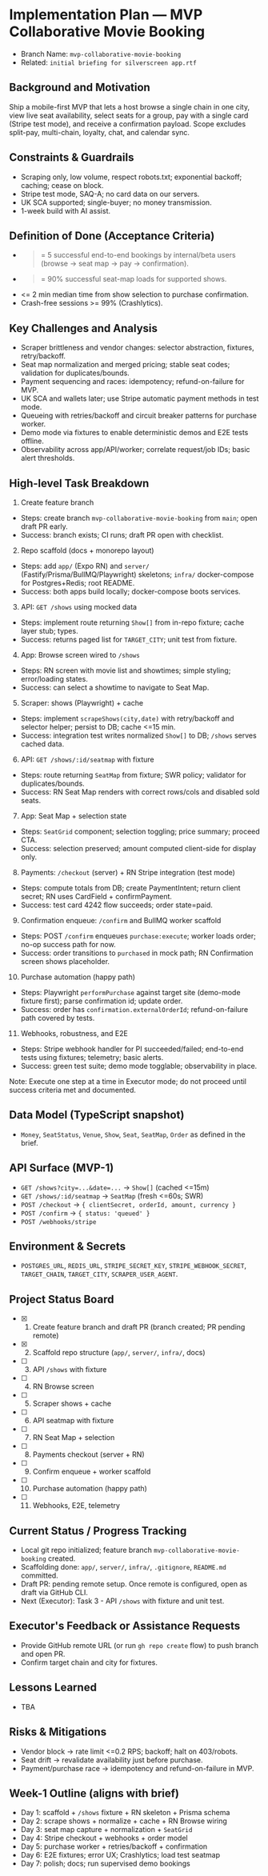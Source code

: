 # Implementation Plan — MVP Collaborative Movie Booking

- Branch Name: `mvp-collaborative-movie-booking`
- Related: `initial briefing for silverscreen app.rtf`

## Background and Motivation
Ship a mobile-first MVP that lets a host browse a single chain in one city, view live seat availability, select seats for a group, pay with a single card (Stripe test mode), and receive a confirmation payload. Scope excludes split-pay, multi-chain, loyalty, chat, and calendar sync.

## Constraints & Guardrails
- Scraping only, low volume, respect robots.txt; exponential backoff; caching; cease on block.
- Stripe test mode, SAQ-A; no card data on our servers.
- UK SCA supported; single-buyer; no money transmission.
- 1-week build with AI assist.

## Definition of Done (Acceptance Criteria)
- >= 5 successful end-to-end bookings by internal/beta users (browse → seat map → pay → confirmation).
- >= 90% successful seat-map loads for supported shows.
- <= 2 min median time from show selection to purchase confirmation.
- Crash-free sessions >= 99% (Crashlytics). 

## Key Challenges and Analysis
- Scraper brittleness and vendor changes: selector abstraction, fixtures, retry/backoff.
- Seat map normalization and merged pricing; stable seat codes; validation for duplicates/bounds.
- Payment sequencing and races: idempotency; refund-on-failure for MVP.
- UK SCA and wallets later; use Stripe automatic payment methods in test mode.
- Queueing with retries/backoff and circuit breaker patterns for purchase worker.
- Demo mode via fixtures to enable deterministic demos and E2E tests offline.
- Observability across app/API/worker; correlate request/job IDs; basic alert thresholds.

## High-level Task Breakdown
1) Create feature branch
- Steps: create branch `mvp-collaborative-movie-booking` from `main`; open draft PR early.
- Success: branch exists; CI runs; draft PR open with checklist.

2) Repo scaffold (docs + monorepo layout)
- Steps: add `app/` (Expo RN) and `server/` (Fastify/Prisma/BullMQ/Playwright) skeletons; `infra/` docker-compose for Postgres+Redis; root README.
- Success: both apps build locally; docker-compose boots services.

3) API: `GET /shows` using mocked data
- Steps: implement route returning `Show[]` from in-repo fixture; cache layer stub; types.
- Success: returns paged list for `TARGET_CITY`; unit test from fixture.

4) App: Browse screen wired to `/shows`
- Steps: RN screen with movie list and showtimes; simple styling; error/loading states.
- Success: can select a showtime to navigate to Seat Map.

5) Scraper: shows (Playwright) + cache
- Steps: implement `scrapeShows(city,date)` with retry/backoff and selector helper; persist to DB; cache <=15 min.
- Success: integration test writes normalized `Show[]` to DB; `/shows` serves cached data.

6) API: `GET /shows/:id/seatmap` with fixture
- Steps: route returning `SeatMap` from fixture; SWR policy; validator for duplicates/bounds.
- Success: RN Seat Map renders with correct rows/cols and disabled sold seats.

7) App: Seat Map + selection state
- Steps: `SeatGrid` component; selection toggling; price summary; proceed CTA.
- Success: selection preserved; amount computed client-side for display only.

8) Payments: `/checkout` (server) + RN Stripe integration (test mode)
- Steps: compute totals from DB; create PaymentIntent; return client secret; RN uses CardField + confirmPayment.
- Success: test card 4242 flow succeeds; order state=paid.

9) Confirmation enqueue: `/confirm` and BullMQ worker scaffold
- Steps: POST `/confirm` enqueues `purchase:execute`; worker loads order; no-op success path for now.
- Success: order transitions to `purchased` in mock path; RN Confirmation screen shows placeholder.

10) Purchase automation (happy path)
- Steps: Playwright `performPurchase` against target site (demo-mode fixture first); parse confirmation id; update order.
- Success: order has `confirmation.externalOrderId`; refund-on-failure path covered by tests.

11) Webhooks, robustness, and E2E
- Steps: Stripe webhook handler for PI succeeded/failed; end-to-end tests using fixtures; telemetry; basic alerts.
- Success: green test suite; demo mode togglable; observability in place.

Note: Execute one step at a time in Executor mode; do not proceed until success criteria met and documented.

## Data Model (TypeScript snapshot)
- `Money`, `SeatStatus`, `Venue`, `Show`, `Seat`, `SeatMap`, `Order` as defined in the brief.

## API Surface (MVP-1)
- `GET /shows?city=...&date=...` → `Show[]` (cached <=15m)
- `GET /shows/:id/seatmap` → `SeatMap` (fresh <=60s; SWR)
- `POST /checkout` → `{ clientSecret, orderId, amount, currency }`
- `POST /confirm` → `{ status: 'queued' }`
- `POST /webhooks/stripe`

## Environment & Secrets
- `POSTGRES_URL`, `REDIS_URL`, `STRIPE_SECRET_KEY`, `STRIPE_WEBHOOK_SECRET`, `TARGET_CHAIN`, `TARGET_CITY`, `SCRAPER_USER_AGENT`.

## Project Status Board
- [x] 1) Create feature branch and draft PR (branch created; PR pending remote)
- [x] 2) Scaffold repo structure (`app/`, `server/`, `infra/`, docs)
- [ ] 3) API `/shows` with fixture
- [ ] 4) RN Browse screen
- [ ] 5) Scraper shows + cache
- [ ] 6) API seatmap with fixture
- [ ] 7) RN Seat Map + selection
- [ ] 8) Payments checkout (server + RN)
- [ ] 9) Confirm enqueue + worker scaffold
- [ ] 10) Purchase automation (happy path)
- [ ] 11) Webhooks, E2E, telemetry

## Current Status / Progress Tracking
- Local git repo initialized; feature branch `mvp-collaborative-movie-booking` created.
- Scaffolding done: `app/`, `server/`, `infra/`, `.gitignore`, `README.md` committed.
- Draft PR: pending remote setup. Once remote is configured, open as draft via GitHub CLI.
- Next (Executor): Task 3 - API `/shows` with fixture and unit test.

## Executor's Feedback or Assistance Requests
- Provide GitHub remote URL (or run `gh repo create` flow) to push branch and open PR.
- Confirm target chain and city for fixtures.

## Lessons Learned
- TBA

## Risks & Mitigations
- Vendor block → rate limit <=0.2 RPS; backoff; halt on 403/robots.
- Seat drift → revalidate availability just before purchase.
- Payment/purchase race → idempotency and refund-on-failure in MVP.

## Week-1 Outline (aligns with brief)
- Day 1: scaffold + `/shows` fixture + RN skeleton + Prisma schema
- Day 2: scrape shows + normalize + cache + RN Browse wiring
- Day 3: seat map capture + normalization + `SeatGrid`
- Day 4: Stripe checkout + webhooks + order model
- Day 5: purchase worker + retries/backoff + confirmation
- Day 6: E2E fixtures; error UX; Crashlytics; load test seatmap
- Day 7: polish; docs; run supervised demo bookings
